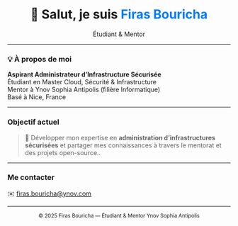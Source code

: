 <!-- 🌐 GitHub Portfolio de Firas Bouricha -->
<h1 align="center">👋 Salut, je suis <span style="color:#007BFF;">Firas Bouricha</span></h1>

<p align="center">
  Étudiant & Mentor 
</p>

---

### 💡 À propos de moi

 **Aspirant Administrateur d’Infrastructure Sécurisée**  
 Étudiant en Master Cloud, Sécurité & Infrastructure  
 Mentor à Ynov Sophia Antipolis (filière Informatique)  
 Basé à Nice, France  

---


###  Objectif actuel

> 🎯  Développer mon expertise en **administration d’infrastructures sécurisées** et partager mes connaissances à travers le mentorat et des projets open-source..

---

###  Me contacter

✉️ firas.bouricha@ynov.com


---
<p align="center">
  <sub>© 2025 Firas Bouricha — Étudiant & Mentor Ynov Sophia Antipolis</sub>
</p>
